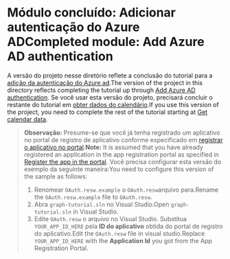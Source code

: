 # <a name="completed-module-add-azure-ad-authentication"></a><span data-ttu-id="25d7a-101">Módulo concluído: Adicionar autenticação do Azure AD</span><span class="sxs-lookup"><span data-stu-id="25d7a-101">Completed module: Add Azure AD authentication</span></span>

<span data-ttu-id="25d7a-102">A versão do projeto nesse diretório reflete a conclusão do tutorial para a [adição da autenticação do Azure ad](https://docs.microsoft.com/graph/tutorials/uwp?tutorial-step=3).</span><span class="sxs-lookup"><span data-stu-id="25d7a-102">The version of the project in this directory reflects completing the tutorial up through [Add Azure AD authentication](https://docs.microsoft.com/graph/tutorials/uwp?tutorial-step=3).</span></span> <span data-ttu-id="25d7a-103">Se você usar esta versão do projeto, precisará concluir o restante do tutorial em [obter dados do calendário](https://docs.microsoft.com/graph/tutorials/uwp?tutorial-step=4).</span><span class="sxs-lookup"><span data-stu-id="25d7a-103">If you use this version of the project, you need to complete the rest of the tutorial starting at [Get calendar data](https://docs.microsoft.com/graph/tutorials/uwp?tutorial-step=4).</span></span>

> <span data-ttu-id="25d7a-104">**Observação:** Presume-se que você já tenha registrado um aplicativo no portal de registro de aplicativo conforme especificado em [registrar o aplicativo no portal](https://docs.microsoft.com/graph/tutorials/uwp?tutorial-step=2).</span><span class="sxs-lookup"><span data-stu-id="25d7a-104">**Note:** It is assumed that you have already registered an application in the app registration portal as specified in [Register the app in the portal](https://docs.microsoft.com/graph/tutorials/uwp?tutorial-step=2).</span></span> <span data-ttu-id="25d7a-105">Você precisa configurar esta versão do exemplo da seguinte maneira:</span><span class="sxs-lookup"><span data-stu-id="25d7a-105">You need to configure this version of the sample as follows:</span></span>
>
> 1. <span data-ttu-id="25d7a-106">Renomear `OAuth.resw.example` o `OAuth.resw`arquivo para.</span><span class="sxs-lookup"><span data-stu-id="25d7a-106">Rename the `OAuth.resw.example` file to `OAuth.resw`.</span></span>
> 1. <span data-ttu-id="25d7a-107">Abra `graph-tutorial.sln` no Visual Studio.</span><span class="sxs-lookup"><span data-stu-id="25d7a-107">Open `graph-tutorial.sln` in Visual Studio.</span></span>
> 1. <span data-ttu-id="25d7a-108">Edite `OAuth.resw` o arquivo no Visual Studio. Substitua `YOUR_APP_ID_HERE` pela **ID do aplicativo** obtida do portal de registro do aplicativo.</span><span class="sxs-lookup"><span data-stu-id="25d7a-108">Edit the `OAuth.resw` file in visual studio.Replace `YOUR_APP_ID_HERE` with the **Application Id** you got from the App Registration Portal.</span></span>
